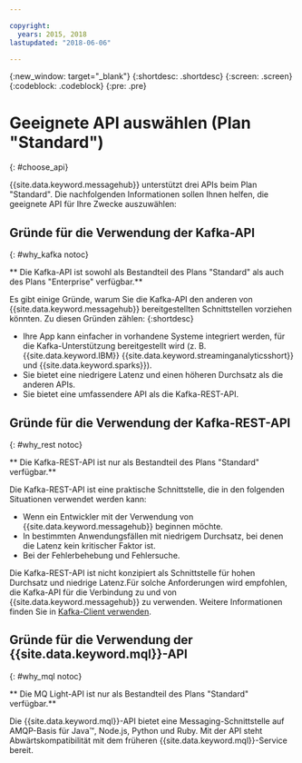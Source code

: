 ```yaml
---

copyright:
  years: 2015, 2018
lastupdated: "2018-06-06"

---
```


{:new_window: target="_blank"}
{:shortdesc: .shortdesc}
{:screen: .screen}
{:codeblock: .codeblock}
{:pre: .pre}

# Geeignete API auswählen (Plan "Standard")
{: #choose_api}

{{site.data.keyword.messagehub}} unterstützt drei APIs beim Plan "Standard". Die nachfolgenden Informationen sollen Ihnen helfen, die geeignete API für Ihre Zwecke auszuwählen:

## Gründe für die Verwendung der Kafka-API
{: #why_kafka notoc}

** Die Kafka-API ist sowohl als Bestandteil des Plans "Standard" als auch des Plans "Enterprise" verfügbar.**
<br/>

Es gibt einige Gründe, warum Sie die Kafka-API den anderen von {{site.data.keyword.messagehub}} bereitgestellten Schnittstellen vorziehen könnten. Zu diesen Gründen zählen:
{:shortdesc}


* Ihre App kann einfacher in vorhandene Systeme integriert werden, für die Kafka-Unterstützung bereitgestellt wird (z. B. {{site.data.keyword.IBM}} {{site.data.keyword.streaminganalyticsshort}} und {{site.data.keyword.sparks}}).
* Sie bietet eine niedrigere Latenz und einen höheren Durchsatz als die anderen APIs.
* Sie bietet eine umfassendere API als die Kafka-REST-API.

## Gründe für die Verwendung der Kafka-REST-API
{: #why_rest notoc}

** Die Kafka-REST-API ist nur als Bestandteil des Plans "Standard" verfügbar.**
<br/>

Die Kafka-REST-API ist eine praktische Schnittstelle, die in den folgenden Situationen verwendet werden kann:  

* Wenn ein Entwickler mit der Verwendung von {{site.data.keyword.messagehub}} beginnen möchte.
* In bestimmten Anwendungsfällen mit niedrigem Durchsatz, bei denen die Latenz kein kritischer Faktor ist.
* Bei der Fehlerbehebung und Fehlersuche.

Die Kafka-REST-API ist nicht konzipiert als Schnittstelle für hohen Durchsatz und niedrige Latenz.Für solche Anforderungen wird empfohlen, die Kafka-API für die Verbindung zu und von {{site.data.keyword.messagehub}} zu verwenden. Weitere Informationen finden Sie in [Kafka-Client verwenden](/docs/services/EventStreams/eventstreams050.html#kafka_using).

## Gründe für die Verwendung der {{site.data.keyword.mql}}-API
{: #why_mql notoc}

** Die MQ Light-API ist nur als Bestandteil des Plans "Standard" verfügbar.**
<br/>

Die {{site.data.keyword.mql}}-API bietet eine Messaging-Schnittstelle auf AMQP-Basis für Java™, Node.js, Python und Ruby. Mit der API steht Abwärtskompatibilität mit dem früheren {{site.data.keyword.mql}}-Service bereit.
















